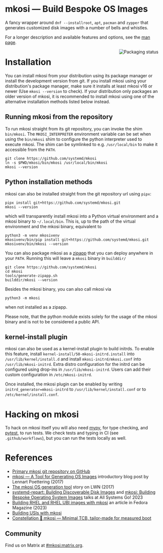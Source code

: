 # mkosi — Build Bespoke OS Images

A fancy wrapper around `dnf --installroot`, `apt`, `pacman`
and `zypper` that generates customized disk images with a number of
bells and whistles.

For a longer description and available features and options, see the
[man page](mkosi/resources/mkosi.md).

<a href="https://repology.org/project/mkosi/versions">
    <img align="right" src="https://repology.org/badge/vertical-allrepos/mkosi.svg?exclude_sources=site&exclude_unsupported=1" alt="Packaging status">
</a>

# Installation

You can install mkosi from your distribution using its package manager
or install the development version from git. If you install mkosi using
your distribution's package manager, make sure it installs at least
mkosi v16 or newer (Use `mkosi --version` to check). If your
distribution only packages an older version of mkosi, it is recommended
to install mkosi using one of the alternative installation methods
listed below instead.

## Running mkosi from the repository

To run mkosi straight from its git repository, you can invoke the shim
`bin/mkosi`. The `MKOSI_INTERPRETER` environment variable can be set
when using the `bin/mkosi` shim to configure the python interpreter used
to execute mkosi. The shim can be symlinked to e.g. `/usr/local/bin` to
make it accessible from the `PATH`.

```shell
git clone https://github.com/systemd/mkosi
ln -s $PWD/mkosi/bin/mkosi /usr/local/bin/mkosi
mkosi --version
```

## Python installation methods

mkosi can also be installed straight from the git repository url using
`pipx`:

```shell
pipx install git+https://github.com/systemd/mkosi.git
mkosi --version
```

which will transparently install mkosi into a Python virtual environment
and a mkosi binary to `~/.local/bin`. This is, up to the path of the
virtual environment and the mkosi binary, equivalent to

```shell
python3 -m venv mkosivenv
mkosivenv/bin/pip install git+https://github.com/systemd/mkosi.git
mkosivenv/bin/mkosi --version
```

You can also package mkosi as a
[zipapp](https://docs.python.org/3/library/zipapp.html) that you can
deploy anywhere in your `PATH`. Running this will leave a `mkosi` binary
in `builddir/`

```shell
git clone https://github.com/systemd/mkosi
cd mkosi
tools/generate-zipapp.sh
builddir/mkosi --version
```

Besides the mkosi binary, you can also call mkosi via

```shell
python3 -m mkosi
```

when not installed as a zipapp.

Please note, that the python module exists solely for the usage of the
mkosi binary and is not to be considered a public API.

## kernel-install plugin

mkosi can also be used as a kernel-install plugin to build initrds. To
enable this feature, install `kernel-install/50-mkosi-initrd.install`
into `/usr/lib/kernel/install.d` and install `mkosi-initrd/mkosi.conf`
into `/usr/lib/mkosi-initrd`. Extra distro configuration for the initrd
can be configured using drop-ins in `/usr/lib/mkosi-initrd`. Users can
add their custom configuration in `/etc/mkosi-initrd`.

Once installed, the mkosi plugin can be enabled by writing
`initrd_generator=mkosi-initrd` to `/usr/lib/kernel/install.conf` or to
`/etc/kernel/install.conf`.

# Hacking on mkosi

To hack on mkosi itself you will also need
[mypy](https://github.com/python/mypy), for type checking, and
[pytest](https://github.com/pytest-dev/pytest), to run tests. We check
tests and typing in CI (see `.github/workflows`), but you can run the
tests locally as well.

# References

* [Primary mkosi git repository on GitHub](https://github.com/systemd/mkosi/)
* [mkosi — A Tool for Generating OS Images](http://0pointer.net/blog/mkosi-a-tool-for-generating-os-images.html) introductory blog post by Lennart Poettering (2017)
* [The mkosi OS generation tool](https://lwn.net/Articles/726655/) story on LWN (2017)
* [systemd-repart: Building Discoverable Disk Images](https://media.ccc.de/v/all-systems-go-2023-191-systemd-repart-building-discoverable-disk-images) and [mkosi: Building Bespoke Operating System Images](https://media.ccc.de/v/all-systems-go-2023-190-mkosi-building-bespoke-operating-system-images) talks at All Systems Go! 2023
* [Building RHEL and RHEL UBI images with mkosi](https://fedoramagazine.org/create-images-directly-from-rhel-and-rhel-ubi-package-using-mkosi/) an article in Fedora Magazine (2023)
* [Building USIs with mkosi](https://overhead.neocities.org/blog/build-usi-mkosi/)
* [Constellation 💖 mkosi — Minimal TCB, tailor-made for measured boot](https://www.edgeless.systems/blog/constellation-mkosi-minimal-tcb-tailor-made-for-measured-boot/)

## Community

Find us on Matrix at [#mkosi:matrix.org](https://matrix.to/#/#mkosi:matrix.org).
